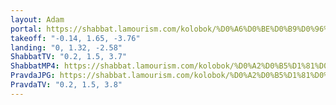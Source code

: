 ```yaml
---
layout: Adam
portal: https://shabbat.lamourism.com/kolobok/%D0%A6%D0%BE%D0%B9%D0%96%D0%AB%D0%92/%D0%9F%D1%83%D1%82%D0%B8%D0%BD%D0%92%D0%9E%D0%A0/scene.gltf
takeoff: "-0.14, 1.65, -3.76"
landing: "0, 1.32, -2.58"
ShabbatTV: "0.2, 1.5, 3.7"
ShabbatMP4: https://shabbat.lamourism.com/kolobok/%D0%A2%D0%B5%D1%81%D0%B0%D0%BA%D0%9F%D1%80%D0%BE%D1%82%D0%B8%D0%B2.mp4
PravdaJPG: https://shabbat.lamourism.com/kolobok/%D0%A2%D0%B5%D1%81%D0%B0%D0%BA%D0%9F%D1%80%D0%BE%D1%82%D0%B8%D0%B2.jpg
PravdaTV: "0.2, 1.5, 3.8"
---
```

